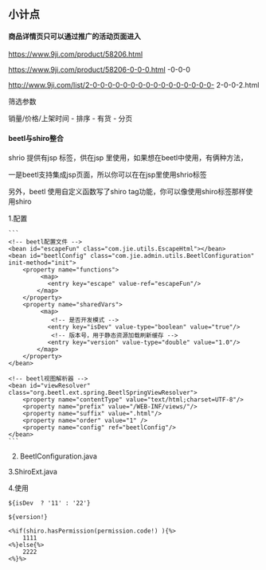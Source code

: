 #

## 小计点


#### 商品详情页只可以通过推广的活动页面进入

https://www.9ji.com/product/58206.html 

https://www.9ji.com/product/58206-0-0-0.html -0-0-0

http://www.9ji.com/list/2-0-0-0-0-0-0-0-0-0-0-0-0-0-0-0-0- 2-0-0-2.html

筛选参数

销量/价格/上架时间 - 排序 - 有货 - 分页

#### beetl与shiro整合

shrio 提供有jsp 标签，供在jsp 里使用，如果想在beetl中使用，有俩种方法，

一是beetl支持集成jsp页面，所以你可以在在jsp里使用shrio标签

另外，beetl 使用自定义函数写了shiro tag功能，你可以像使用shiro标签那样使用shiro

1.配置

	```
	<!-- beetl配置文件 -->
	<bean id="escapeFun" class="com.jie.utils.EscapeHtml"></bean>
	<bean id="beetlConfig" class="com.jie.admin.utils.BeetlConfiguration" init-method="init">
	 	<property name="functions">
	         <map>
	           <entry key="escape" value-ref="escapeFun"/>
	        </map>
	    </property>
	 	<property name="sharedVars">
	         <map>
	            <!-- 是否开发模式 -->
	           <entry key="isDev" value-type="boolean" value="true"/>
	          	<!-- 版本号，用于静态资源加载刷新缓存 -->
	           <entry key="version" value-type="double" value="1.0"/>
	        </map>
	    </property>
	</bean>
	
	<!-- beetl视图解析器 -->
	<bean id="viewResolver" class="org.beetl.ext.spring.BeetlSpringViewResolver">
	    <property name="contentType" value="text/html;charset=UTF-8"/>
	    <property name="prefix" value="/WEB-INF/views/"/>
	    <property name="suffix" value=".html"/>
	    <property name="order" value="1" />
	    <property name="config" ref="beetlConfig"/>
	</bean>
	```
	
2. BeetlConfiguration.java

3.ShiroExt.java	

4.使用

	${isDev  ? '11' : '22'}
				
	${version!}
	
	<%if(shiro.hasPermission(permission.code!) ){%>
		1111
	<%}else{%>
		2222
	<%}%>

#### 

